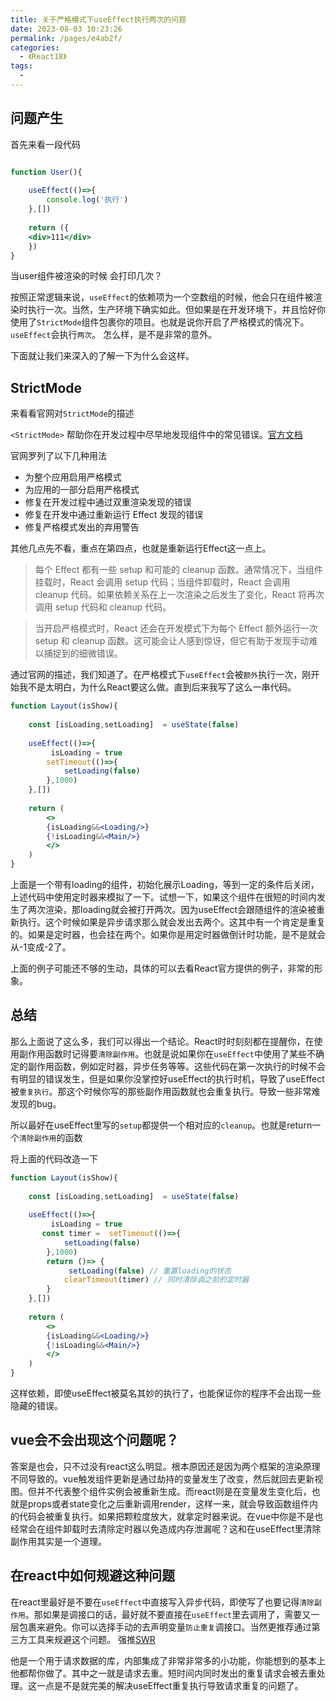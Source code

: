 ```yaml
---
title: 关于严格模式下useEffect执行两次的问题
date: 2023-08-03 10:23:26
permalink: /pages/e4ab2f/
categories:
  - 《React18》
tags:
  - 
---
```

## 问题产生

首先来看一段代码

```jsx

function User(){
    
    useEffect(()=>{
        console.log('执行')
    },[])
    
    return ({
    <div>111</div>    
    })
}
```
当user组件被渲染的时候 会打印几次？

按照正常逻辑来说，```useEffect```的依赖项为一个空数组的时候，他会只在组件被渲染时执行一次。当然，生产环境下确实如此。但如果是在开发环境下，并且恰好你使用了```StrictMode```组件包裹你的项目。也就是说你开启了严格模式的情况下。``useEffect``会执行``两次``。
怎么样，是不是非常的意外。

下面就让我们来深入的了解一下为什么会这样。

## StrictMode
来看看官网对```StrictMode```的描述

```<StrictMode>``` 帮助你在开发过程中尽早地发现组件中的常见错误。[官方文档](https://zh-hans.react.dev/reference/react/StrictMode#fixing-bugs-found-by-re-running-effects-in-development)

官网罗列了以下几种用法
- 为整个应用启用严格模式
- 为应用的一部分启用严格模式
- 修复在开发过程中通过双重渲染发现的错误
- 修复在开发中通过重新运行 Effect 发现的错误
- 修复严格模式发出的弃用警告

其他几点先不看，重点在第四点，也就是重新运行Effect这一点上。

>每个 Effect 都有一些 setup 和可能的 cleanup 函数。通常情况下，当组件挂载时，React 会调用 setup 代码；当组件卸载时，React 会调用 cleanup 代码。如果依赖关系在上一次渲染之后发生了变化，React 将再次调用 setup 代码和 cleanup 代码。

>当开启严格模式时，React 还会在开发模式下为每个 Effect 额外运行一次 setup 和 cleanup 函数。这可能会让人感到惊讶，但它有助于发现手动难以捕捉到的细微错误。

通过官网的描述，我们知道了。在严格模式下``useEffect``会被``额外``执行一次，刚开始我不是太明白，为什么React要这么做。直到后来我写了这么一串代码。

```jsx
function Layout(isShow){
    
    const [isLoading,setLoading]  = useState(false)
    
    useEffect(()=>{
         isLoading = true
        setTimeout(()=>{
            setLoading(false)
        },1000)
    },[])
    
    return (
        <>
        {isLoading&&<Loading/>}
        {!isLoading&&<Main/>}
        </>
    )
}
```
上面是一个带有loading的组件，初始化展示Loading，等到一定的条件后关闭，上述代码中使用定时器来模拟了一下。试想一下，如果这个组件在很短的时间内发生了两次渲染，那loading就会被打开两次。因为useEffect会跟随组件的渲染被重新执行。这个时候如果是异步请求那么就会发出去两个。这其中有一个肯定是重复的。如果是定时器，也会挂在两个。如果你是用定时器做倒计时功能，是不是就会从-1变成-2了。

上面的例子可能还不够的生动，具体的可以去看React官方提供的例子，非常的形象。

## 总结

那么上面说了这么多，我们可以得出一个结论。React时时刻刻都在提醒你，在使用副作用函数时记得要``清除副作用``。也就是说如果你在``useEffect``中使用了某些不确定的副作用函数，例如定时器，异步任务等等。这些代码在第一次执行的时候不会有明显的错误发生，但是如果你没掌控好useEffect的执行时机，导致了useEffect被``重复执行``。那这个时候你写的那些副作用函数就也会重复执行。导致一些非常难发现的bug。

所以最好在useEffect里写的``setup``都提供一个相对应的``cleanup``。也就是return一个``清除副作用``的函数

将上面的代码改造一下
```jsx
function Layout(isShow){
    
    const [isLoading,setLoading]  = useState(false)
    
    useEffect(()=>{
         isLoading = true
       const timer =  setTimeout(()=>{
            setLoading(false)
        },1000)
        return ()=> {
             setLoading(false) // 重置loading的状态
            clearTimeout(timer) // 同时清除调之前的定时器
        }
    },[])
    
    return (
        <>
        {isLoading&&<Loading/>}
        {!isLoading&&<Main/>}
        </>
    )
}
```

这样依赖，即使useEffect被莫名其妙的执行了，也能保证你的程序不会出现一些隐藏的错误。

## vue会不会出现这个问题呢？

答案是也会，只不过没有react这么明显。根本原因还是因为两个框架的渲染原理不同导致的。vue触发组件更新是通过劫持的变量发生了改变，然后就回去更新视图。但并不代表整个组件实例会被重新生成。而react则是在变量发生变化后，也就是props或者state变化之后重新调用render，这样一来，就会导致函数组件内的代码会被重复执行。如果把颗粒度放大，就拿定时器来说。在vue中你是不是也经常会在组件卸载时去清除定时器以免造成内存泄漏呢？这和在useEffect里清除副作用其实是一个道理。

## 在react中如何规避这种问题

在react里最好是不要在``useEffect``中直接写入异步代码，即使写了也要记得``清除副作用``。那如果是调接口的话，最好就不要直接在``useEffect``里去调用了，需要又一层包裹来避免。你可以选择手动的去声明变量``防止重复``调接口。当然更推荐通过第三方工具来规避这个问题。
强推[SWR](https://swr.bootcss.com/docs/getting-started)

他是一个用于请求数据的库，内部集成了非常非常多的小功能，你能想到的基本上他都帮你做了。其中之一就是请求去重。短时间内同时发出的重复请求会被去重处理。这一点是不是就完美的解决useEffect重复执行导致请求重复的问题了。
